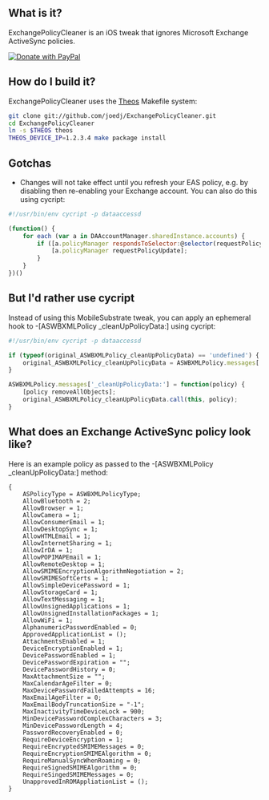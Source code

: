 What is it?
-----------

ExchangePolicyCleaner is an iOS tweak that ignores Microsoft Exchange ActiveSync policies.

<a href="https://www.paypal.com/cgi-bin/webscr?cmd=_donations&business=U7EU2XR2U2JMQ&lc=US&item_name=joedj&item_number=ExchangePolicyCleaner&currency_code=USD&bn=PP%2dDonationsBF%3abtn_donate_SM%2egif%3aNonHosted">
  <img src="https://www.paypalobjects.com/en_US/i/btn/btn_donate_SM.gif" alt="Donate with PayPal">
</a>

How do I build it?
------------------

ExchangePolicyCleaner uses the [Theos](https://github.com/DHowett/theos) Makefile system:

```sh
git clone git://github.com/joedj/ExchangePolicyCleaner.git
cd ExchangePolicyCleaner
ln -s $THEOS theos
THEOS_DEVICE_IP=1.2.3.4 make package install
```

Gotchas
-------
* Changes will not take effect until you refresh your EAS policy, e.g. by disabling then re-enabling your Exchange account.  You can also do this using cycript:

```js
#!/usr/bin/env cycript -p dataaccessd

(function() {
    for each (var a in DAAccountManager.sharedInstance.accounts) {
        if ([a.policyManager respondsToSelector:@selector(requestPolicyUpdate)]) {
            [a.policyManager requestPolicyUpdate];
        }
    }
})()
```


But I'd rather use cycript
--------------------------

Instead of using this MobileSubstrate tweak, you can apply an ephemeral hook to -[ASWBXMLPolicy _cleanUpPolicyData:] using cycript:

```js
#!/usr/bin/env cycript -p dataaccessd

if (typeof(original_ASWBXMLPolicy_cleanUpPolicyData) == 'undefined') {
    original_ASWBXMLPolicy_cleanUpPolicyData = ASWBXMLPolicy.messages['_cleanUpPolicyData:'];
}

ASWBXMLPolicy.messages['_cleanUpPolicyData:'] = function(policy) {
    [policy removeAllObjects];
    original_ASWBXMLPolicy_cleanUpPolicyData.call(this, policy);
}
```


What does an Exchange ActiveSync policy look like?
--------------------------------------------------

Here is an example policy as passed to the -[ASWBXMLPolicy _cleanUpPolicyData:] method:

```objc
{
    ASPolicyType = ASWBXMLPolicyType;
    AllowBluetooth = 2;
    AllowBrowser = 1;
    AllowCamera = 1;
    AllowConsumerEmail = 1;
    AllowDesktopSync = 1;
    AllowHTMLEmail = 1;
    AllowInternetSharing = 1;
    AllowIrDA = 1;
    AllowPOPIMAPEmail = 1;
    AllowRemoteDesktop = 1;
    AllowSMIMEEncryptionAlgorithmNegotiation = 2;
    AllowSMIMESoftCerts = 1;
    AllowSimpleDevicePassword = 1;
    AllowStorageCard = 1;
    AllowTextMessaging = 1;
    AllowUnsignedApplications = 1;
    AllowUnsignedInstallationPackages = 1;
    AllowWiFi = 1;
    AlphanumericPasswordEnabled = 0;
    ApprovedApplicationList = ();
    AttachmentsEnabled = 1;
    DeviceEncryptionEnabled = 1;
    DevicePasswordEnabled = 1;
    DevicePasswordExpiration = "";
    DevicePasswordHistory = 0;
    MaxAttachmentSize = "";
    MaxCalendarAgeFilter = 0;
    MaxDevicePasswordFailedAttempts = 16;
    MaxEmailAgeFilter = 0;
    MaxEmailBodyTruncationSize = "-1";
    MaxInactivityTimeDeviceLock = 900;
    MinDevicePasswordComplexCharacters = 3;
    MinDevicePasswordLength = 4;
    PasswordRecoveryEnabled = 0;
    RequireDeviceEncryption = 1;
    RequireEncryptedSMIMEMessages = 0;
    RequireEncryptionSMIMEAlgorithm = 0;
    RequireManualSyncWhenRoaming = 0;
    RequireSignedSMIMEAlgorithm = 0;
    RequireSingedSMIMEMessages = 0;
    UnapprovedInROMAppliationList = ();
}
```

